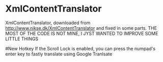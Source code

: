 # XmlContentTranslator
XmlContentTranslator, downloaded from http://www.nikse.dk/XmlContentTranslator and fixed in some parts.
THE MOST OF THE CODE IS NOT MINE, I JYST WANTED TO IMPROVE SOME LITTLE THINGS

#New Hotkey
If the Scroll Lock is enabled, you can press the numpad's enter key to fastly translate using Google Tranlsate
